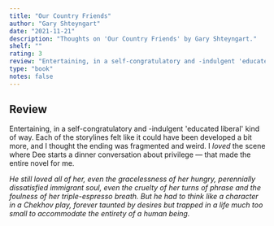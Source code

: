 ```yaml
---
title: "Our Country Friends"
author: "Gary Shteyngart"
date: "2021-11-21"
description: "Thoughts on 'Our Country Friends' by Gary Shteyngart."
shelf: ""
rating: 3
review: "Entertaining, in a self-congratulatory and -indulgent 'educated liberal' kind of way. Each of the storylines felt like it could have been developed a bit more, and I thought the ending was fragmented and weird. I <i>loved</i> the scene where Dee starts a dinner conversation about privilege — that made the entire novel for me. <br/><br/><i>He still loved all of her, even the gracelessness of her hungry, perennially dissatisfied immigrant soul, even the cruelty of her turns of phrase and the foulness of her triple-espresso breath. But he had to think like a character in a Chekhov play, forever taunted by desires but trapped in a life much too small to accommodate the entirety of a human being.</i>"
type: "book"
notes: false
---
```


## Review

Entertaining, in a self-congratulatory and -indulgent 'educated liberal' kind of way. Each of the storylines felt like it could have been developed a bit more, and I thought the ending was fragmented and weird. I _loved_ the scene where Dee starts a dinner conversation about privilege — that made the entire novel for me.

_He still loved all of her, even the gracelessness of her hungry, perennially dissatisfied immigrant soul, even the cruelty of her turns of phrase and the foulness of her triple-espresso breath. But he had to think like a character in a Chekhov play, forever taunted by desires but trapped in a life much too small to accommodate the entirety of a human being._
